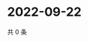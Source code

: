 # 2022-09-22

共 0 条

<!-- BEGIN WEIBO -->
<!-- 最后更新时间 Thu Sep 22 2022 16:10:01 GMT+0800 (China Standard Time) -->

<!-- END WEIBO -->
